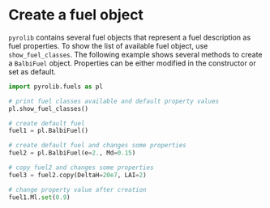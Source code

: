 # Create a fuel object

`pyrolib` contains several fuel objects that represent a fuel description as fuel properties. To show the list of available fuel object, use `show_fuel_classes`. The following example shows several methods to create a `BalbiFuel` object. Properties can be either modified in the constructor or set as default.

```python
import pyrolib.fuels as pl

# print fuel classes available and default property values
pl.show_fuel_classes()

# create default fuel
fuel1 = pl.BalbiFuel()

# create default fuel and changes some properties
fuel2 = pl.BalbiFuel(e=2., Md=0.15)

# copy fuel2 and changes some properties
fuel3 = fuel2.copy(DeltaH=20e7, LAI=2)

# change property value after creation
fuel1.Ml.set(0.9)
```